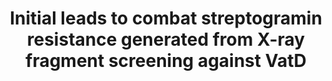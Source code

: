 ---
title: "Initial leads to combat streptogramin resistance generated from X-ray fragment screening against VatD"
authors: Asthana P, Lee S, **Macdonald CB**, Seiple I, Fraser JS
#journal:
pub_date: "2025-01-31"
image: "/assets/img/pub/2025_asthana.jpg"
#pmid:
#pmcid:
biorxiv_version: "10.1101/2025.01.31.635826"
#pdf: "
---
